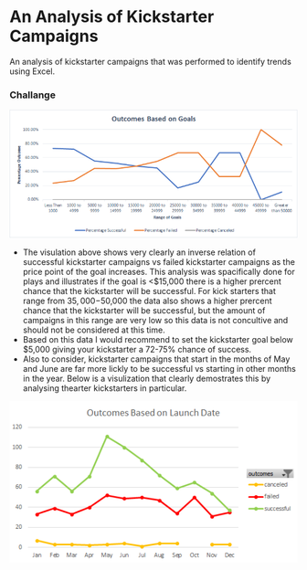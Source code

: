 # An Analysis of Kickstarter Campaigns
An analysis of kickstarter campaigns that was performed to identify trends using Excel.
### Challange
![Outcomes Based on Goals](https://github.com/ejlaflure/kickstarter-analysis/blob/master/Outcomes%20Based%20on%20Goals.png)
- The visulation above shows very clearly an inverse relation of successful kickstarter campaigns vs failed kickstarter campaigns as the price point of the goal increases. This analysis was spacifically done for plays and illustrates if the goal is <$15,000 there is a higher prercent chance that the kickstarter will be successful. For kick starters that range from $35,000-$50,000 the data also shows a higher prercent chance that the kickstarter will be successful, but the amount of campaigns in this range are very low so this data is not concultive and should not be considered at this time. 
- Based on this data I would recommend to set the kickstarter goal below $5,000 giving your kickstarter a 72-75% chance of success.
- Also to consider, kickstarter campaigns that start in the months of May and June are far more lickly to be successful vs starting in other months in the year. Below is a visulization that clearly demostrates this by analysing thearter kickstarters in particular.

![Outcomes Based on Launch Date](https://github.com/ejlaflure/kickstarter-analysis/blob/master/Outcomes%20Based%20on%20Launch%20Date.png)
